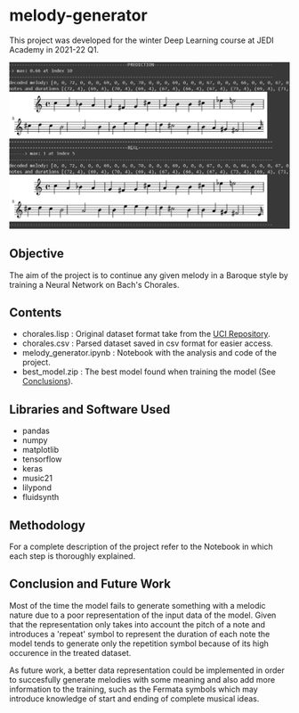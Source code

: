 # melody-generator

This project was developed for the winter Deep Learning course at JEDI Academy in 2021-22 Q1.

![Real and Predicted fragments](img/music_sheet_generation.png "Music sheet of the melody with Real and Predicted fragments")

## Objective
The aim of the project is to continue any given melody in a Baroque style by training a Neural Network on Bach's Chorales.

## Contents
- chorales.lisp : Original dataset format take from the [UCI Repository](https://archive.ics.uci.edu/ml/datasets/Bach+Chorales).
- chorales.csv : Parsed dataset saved in csv format for easier access.
- melody_generator.ipynb : Notebook with the analysis and code of the project.
- best_model.zip : The best model found when training the model (See [Conclusions](#conclusion-and-future-work)).

## Libraries and Software Used

- pandas
- numpy
- matplotlib
- tensorflow
- keras
- music21
- lilypond
- fluidsynth

## Methodology

For a complete description of the project refer to the Notebook in which each step is thoroughly  explained.

## Conclusion and Future Work

Most of the time the model fails to generate something with a melodic nature due to a poor representation of the input data of the model. Given that the representation only takes into account the pitch of a note and introduces a 'repeat' symbol to represent the duration of each note the model tends to generate only the repetition symbol because of its high occurence in the treated dataset.

As future work, a better data representation could be implemented in order to succesfully generate melodies with some meaning and also add more information to the training, such as the Fermata symbols which may introduce knowledge of start and ending of complete musical ideas.


